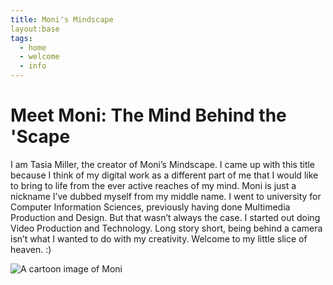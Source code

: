 ```yaml
---
title: Moni's Mindscape
layout:base
tags:
  - home
  - welcome
  - info
---
```

<div class="intro-text">
<h1> Meet Moni: The Mind Behind the 'Scape</h1>
<p>
    I am Tasia Miller, the creator of Moni’s Mindscape. I came up with this title because I think of my digital work as a different part of me that I would like to bring to life from the ever active reaches of my mind. Moni is just a nickname I’ve dubbed myself from my middle name. I went to university for Computer Information Sciences, previously having done Multimedia Production and Design. But that wasn’t always the case. I started out doing Video Production and Technology. Long story short, being behind a camera isn’t what I wanted to do with my creativity. Welcome to my little slice of heaven. :)
</p>
</div>
<div class="intro-image">
<img src="/images/moni.png" alt="A cartoon image of Moni">
</div>

